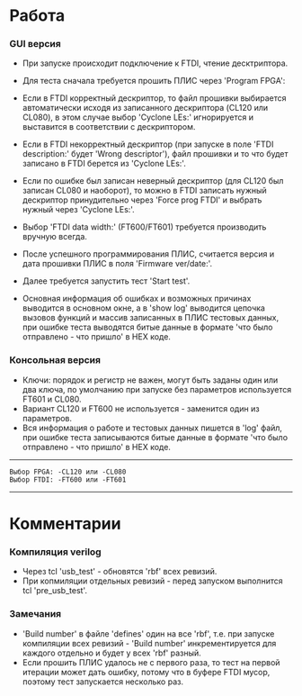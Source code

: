 # Работа #

### GUI версия ###

* При запуске происходит подключение к FTDI, чтение десктриптора.

* Для теста сначала требуется прошить ПЛИС через 'Program FPGA':

* Если в FTDI корректный дескриптор, то файл прошивки выбирается автоматически исходя из записанного дескриптора 
(CL120 или CL080), в этом случае выбор 'Cyclone LEs:' игнорируется и выставится в соответствии с дескриптором.

* Если в FTDI некорректный дескриптор (при запуске в поле 'FTDI description:' будет 'Wrong descriptor'), файл прошивки и
то что будет записано в FTDI берется из 'Cyclone LEs:'.

* Если по ошибке был записан неверный дескриптор (для CL120 был записан CL080 и наоборот), то можно в FTDI записать
нужный дескриптор принудительно через 'Force prog FTDI' и выбрать нужный через 'Cyclone LEs:'.

* Выбор 'FTDI data width:' (FT600/FT601) требуется производить вручную всегда.

* После успешного программирования ПЛИС, считается версия и дата прошивки ПЛИС в поля 'Firmware ver/date:'.

* Далее требуется запустить тест 'Start test'.

* Основная информация об ошибках и возможных причинах выводится в основном окне, а в 'show log' выводится цепочка
вызовов функций и массив записанных в ПЛИС тестовых данных, при ошибке теста выводятся битые данные в формате 
'что было отправлено - что пришло' в HEX коде.

### Консольная версия ###

* Ключи: порядок и регистр не важен, могут быть заданы один или два ключа, по умолчанию при запуске без параметров используется FT601 и CL080.
* Вариант CL120 и FT600 не используется - заменится один из параметров.
* Вся информация о работе и тестовых данных пишется в 'log' файл, при ошибке теста записываются битые данные в формате 'что было отправлено - что пришло' в HEX коде.
***
	Выбор FPGA: -CL120 или -CL080
	Выбор FTDI: -FT600 или -FT601
***

# Комментарии #

### Компиляция verilog ###

* Через tcl 'usb_test' - обновятся 'rbf' всех ревизий.
* При копмиляции отдельных ревизий - перед запуском выполнится tcl 'pre_usb_test'.

### Замечания ###

* 'Build number' в файле 'defines' один на все 'rbf', т.е. при запуске компиляции всех ревизий - 'Build number' инкрементируется для каждого отдельно и будет у всех 'rbf' разный.
* Если прошить ПЛИС удалось не с первого раза, то тест на первой итерации может дать ошибку, потому что в буфере FTDI мусор, поэтому тест запускается несколько раз.